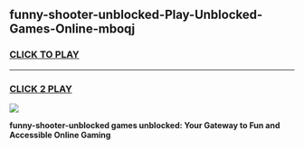 
## funny-shooter-unblocked-Play-Unblocked-Games-Online-mboqj
<h3>
<a href="https://premium76.site?title=funny-shooter-unblocked&ref=25A">CLICK TO PLAY</a></h3>
<hr>

<h3>
<a href="https://premium76.site?title=funny-shooter-unblocked&ref=25A">CLICK 2 PLAY</a>
  
</h3>

<a href="https://premium76.site?title=funny-shooter-unblocked&ref=25A"><img src="https://clearcache.store/games.png"></a>


**funny-shooter-unblocked games unblocked: Your Gateway to Fun and Accessible Online Gaming**

